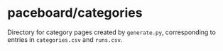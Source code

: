 # paceboard/categories

Directory for category pages created by `generate.py`, corresponding to entries in `categories.csv` and `runs.csv`.